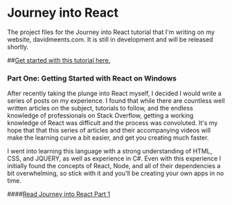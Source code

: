 # Journey into React
The project files for the Journey into React tutorial that I'm writing on my website, davidmeents.com. It is still in development and will be released shortly.

##[Get started with this tutorial here.](http://bit.ly/1TdPGRC)

### Part One: Getting Started with React on Windows
After recently taking the plunge into React myself, I decided I would write a series of posts on my experience. I found that while there are countless well written articles on the subject, tutorials to follow, and the endless knowledge of professionals on Stack Overflow, getting a working knowledge of React was difficult and the process was convoluted. It's my hope that that this series of articles and their accompanying videos will make the learning curve a bit easier, and get you creating much faster.

I went into learning this language with a strong understanding of HTML, CSS, and JQUERY, as well as experience in C#. Even with this experience I initially found the concepts of React, Node, and all of their dependencies a bit overwhelming, so stick with it and you'll be creating your own apps in no time.

####[Read Journey into React Part 1](http://bit.ly/1TdPGRC)
